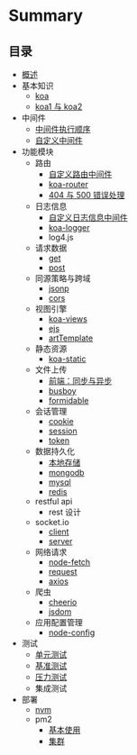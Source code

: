 # Summary

## 目录

* [概述](README.md)
* 基本知识
  * [koa](doc/基本知识/koa.md)
  * [koa1 与 koa2](doc/基本知识/koa1与koa2.md)
* 中间件
  * [中间件执行顺序](doc/中间件/中间件执行顺序.md)
  * [自定义中间件](doc/中间件/自定义中间件.md)
* 功能模块
  * 路由
    * [自定义路由中间件](doc/功能模块/路由/自定义路由中间件.md)
    * [koa-router](doc/功能模块/路由/koa-router.md)
    * [404 与 500 错误处理](doc/功能模块/路由/404与500错误处理.md)
  * 日志信息
    * [自定义日志信息中间件](doc/功能模块/日志信息/自定义日志信息中间件.md)
    * [koa-logger](doc/功能模块/日志信息/koa-logger.md)
    * log4.js
  * 请求数据
    * [get](doc/功能模块/请求数据/get.md)
    * [post](doc/功能模块/请求数据/post.md)
  * 同源策略与跨域
    * [jsonp](doc/功能模块/同源策略与跨域/jsonp.md)
    * [cors](doc/功能模块/同源策略与跨域/cors.md)
  * 视图引擎
    * [koa-views](doc/功能模块/视图引擎/koa-views.md)
    * [ejs](doc/功能模块/视图引擎/ejs.md)
    * [artTemplate](doc/功能模块/视图引擎/artTemplate.md)
  * 静态资源
    * [koa-static](doc/功能模块/静态资源/koa-static.md)
  * 文件上传
    * [前端：同步与异步](doc/功能模块/文件上传/前端：同步与异步.md)
    * [busboy](doc/功能模块/文件上传/busboy.md)
    * [formidable](doc/功能模块/文件上传/formidable.md)
  * 会话管理
    * [cookie](doc/功能模块/会话管理/cookie.md)
    * [session](doc/功能模块/会话管理/session.md)
    * [token](doc/功能模块/会话管理/token.md)
  * 数据持久化
    * [本地存储](doc/功能模块/数据持久化/本地存储.md)
    * [mongodb](doc/功能模块/数据持久化/mongodb.md)
    * [mysql](doc/功能模块/数据持久化/mysql.md)
    * [redis](doc/功能模块/数据持久化/redis.md)
  * restful api
    * rest 设计
  * socket.io
    * [client](doc/功能模块/socket.io/client.md)
    * [server](doc/功能模块/socket.io/server.md)
  * 网络请求
    * [node-fetch](doc/功能模块/网络请求/node-fetch.md)
    * [request](doc/功能模块/网络请求/request.md)
    * [axios](doc/功能模块/网络请求/axios.md)
  * 爬虫
    * [cheerio](doc/功能模块/爬虫/cheerio.md)
    * [jsdom](doc/功能模块/爬虫/jsdom.md)
  * 应用配置管理
    * [node-config](doc/功能模块/应用配置管理/node-config.md)
* 测试
  * [单元测试](doc/测试/单元测试.md)
  * [基准测试](doc/测试/基准测试.md)
  * [压力测试](doc/测试/压力测试.md)
  * 集成测试
* 部署
  * [nvm](doc/部署/nvm.md)
  * pm2
    * [基本使用](doc/部署/pm2/基本使用.md)
    * [集群](doc/部署/pm2/集群.md)